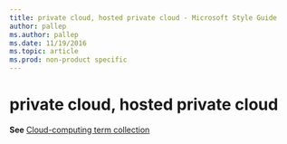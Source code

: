 ```yaml
---
title: private cloud, hosted private cloud - Microsoft Style Guide
author: pallep
ms.author: pallep
ms.date: 11/19/2016
ms.topic: article
ms.prod: non-product specific
---
```


# private cloud, hosted private cloud

**See** [Cloud-computing term collection](/style-guide/a-z-word-list-term-collections/term-collections/cloud-computing-terms)

